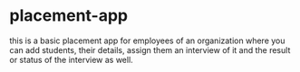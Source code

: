 # placement-app
this is a basic placement app for employees of an organization where you can add students, their details, assign them an interview of it and the result or status of the interview as well.
